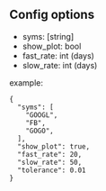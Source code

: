 ## Config options

* syms: [string]
* show_plot: bool
* fast_rate: int (days) 
* slow_rate: int (days)

example:
```
{
  "syms": [
    "GOOGL",
    "FB",
    "GOGO",
  ],
  "show_plot": true,
  "fast_rate": 20,
  "slow_rate": 50,
  "tolerance": 0.01
}
```
